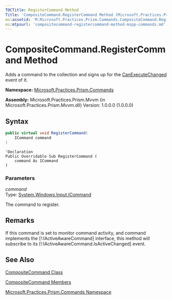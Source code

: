 ```yaml
---
TOCTitle: RegisterCommand Method
Title: 'CompositeCommand.RegisterCommand Method (Microsoft.Practices.Prism.Commands)'
ms:assetid: 'M:Microsoft.Practices.Prism.Commands.CompositeCommand.RegisterCommand(System.Windows.Input.ICommand)'
ms:mtpsurl: 'compositecommand-registercommand-method-mspp-commands.md'
---
```


# CompositeCommand.RegisterCommand Method

Adds a command to the collection and signs up for the [CanExecuteChanged](http://msdn.microsoft.com/en-us/library/ms523106) event of it.

**Namespace:** [Microsoft.Practices.Prism.Commands](/patterns-practices/reference/mspp-commands-namespace)

**Assembly:** Microsoft.Practices.Prism.Mvvm (in Microsoft.Practices.Prism.Mvvm.dll) Version: 1.0.0.0 (1.0.0.0)
## Syntax

```C#
public virtual void RegisterCommand(
	ICommand command
)
```
```VB
'Declaration
Public Overridable Sub RegisterCommand ( 
	command As ICommand
)
```
### Parameters

*command*  
Type: [System.Windows.Input.ICommand](http://msdn.microsoft.com/en-us/library/ms616869)

The command to register.

## Remarks

 If this command is set to monitor command activity, and command implements the [!:IActiveAwareCommand] interface, this method will subscribe to its [!:IActiveAwareCommand.IsActiveChanged] event.

## See Also
[CompositeCommand Class](/patterns-practices/reference/compositecommand-class-mspp-commands)

[CompositeCommand Members](/patterns-practices/reference/compositecommand-members-mspp-commands)

[Microsoft.Practices.Prism.Commands Namespace](/patterns-practices/reference/mspp-commands-namespace)
